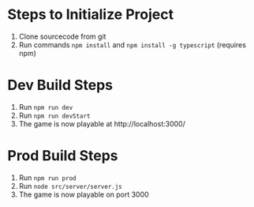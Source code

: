 # Steps to Initialize Project
1. Clone sourcecode from git
2. Run commands `npm install` and `npm install -g typescript` (requires npm)

# Dev Build Steps
1. Run `npm run dev`
2. Run `npm run devStart`
3. The game is now playable at http://localhost:3000/

# Prod Build Steps
1. Run `npm run prod`
2. Run `node src/server/server.js`
3. The game is now playable on port 3000